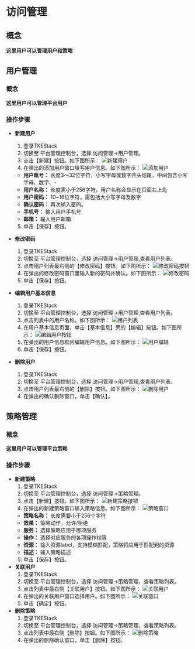 # 访问管理
## 概念
**这里用户可以管理用户和策略**

## 用户管理
### 概念
**这里用户可以管理平台用户**
### 操作步骤
+ **新建用户**
  1. 登录TKEStack
  2. 切换至 平台管理控制台，选择 访问管理->用户管理。
  3. 点击【新建】按钮。如下图所示：
   ![新建用户](images/新建用户.png)
  4. 在弹出的添加用户窗口填写用户信息。如下图所示：
   ![添加用户](images/添加用户.png)
   + **用户账号：** 长度3～32位字符，小写字母或数字开头结尾，中间包含小写字母、数字、-
   + **用户名称：** 长度需小于256字符，用户名称会显示在页面右上角
   + **用户密码：** 10~16位字符，需包括大小写字母及数字
   + **确认密码：** 再次输入密码。
   + **手机号：** 输入用户手机号
   + **邮箱：** 输入用户邮箱
  5. 单击【保存】按钮。
+ **修改密码**
  
  1. 登录TKEStack
  2. 切换至 平台管理控制台，选择 访问管理->用户管理,查看用户列表。
  3. 点击用户列表最右侧的【修改密码】按钮。如下图所示：
   ![修改密码按钮](images/修改密码按钮.png) 
  4. 在弹出的修改密码窗口里输入新的密码并确认。如下图所示：
   ![修改密码](images/修改密码.png) 
  5. 单击【保存】按钮。
+ **编辑用户基本信息**
  1. 登录TKEStack
  2. 切换至 平台管理控制台，选择 访问管理->用户管理,查看用户列表。
  3. 点击列表中的用户名称。如下图所示：
   ![用户列表](images/用户列表.png) 
  4. 在用户基本信息页面，单击【基本信息】旁的【编辑】按钮。如下图所示：
   ![编辑用户按钮](images/编辑用户按钮.png) 
  5. 在弹出的用户信息框内编辑用户信息。如下图所示：
   ![用户编辑](images/用户编辑.png) 
  6. 单击【保存】按钮。
+ **删除用户**
  1. 登录TKEStack
  2. 切换至 平台管理控制台，选择 访问管理->用户管理,查看用户列表。
  3. 点击用户列表最右侧的【删除】按钮。如下图所示：
   ![删除用户](images/删除用户.png) 
  4. 在弹出的确认删除窗口，单击【确认】。


## 策略管理
### 概念
**这里用户可以管理平台策略**
### 操作步骤
+ **新建策略**
  1. 登录TKEStack
  2. 切换至 平台管理控制台，选择 访问管理->策略管理。
  3. 点击【新建】按钮。如下图所示：
   ![新建策略按钮](images/新建策略按钮.png)
  4. 在弹出的新建策略窗口输入策略信息。如下图所示：
   ![策略窗口](images/策略窗口.png)
   + **策略名称：** 长度需要小于256个字符
   + **效果：** 策略动作，允许/拒绝
   + **服务：** 选择策略应用于哪项服务
   + **操作：** 选择对应服务的各项操作权限
   + **资源：** 输入资源label，支持模糊匹配，策略将应用于匹配到的资源
   + **描述：** 输入策略描述
  5. 单击【保存】按钮。
+ **关联用户**
  1. 登录TKEStack
  2. 切换至 平台管理控制台，选择 访问管理->策略管理，查看策略列表。
  3. 点击列表中最右侧【关联用户】按钮。如下图所示：
   ![关联用户](images/关联用户.png)
  4. 在弹出的关联用户窗口选择用户。如下图所示：
   ![关联窗口](images/关联窗口.png)
  5. 单击【确定】按钮。
+ **删除策略**
  1. 登录TKEStack
  2. 切换至 平台管理控制台，选择 访问管理->策略管理，查看策略列表。
  3. 点击列表中最右侧【删除】按钮。如下图所示：
   ![删除策略](images/删除策略.png)
  4. 在弹出的删除确认窗口，单击【删除】按钮。
